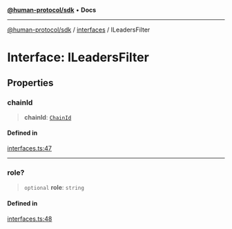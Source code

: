 [**@human-protocol/sdk**](../../README.md) • **Docs**

***

[@human-protocol/sdk](../../modules.md) / [interfaces](../README.md) / ILeadersFilter

# Interface: ILeadersFilter

## Properties

### chainId

> **chainId**: [`ChainId`](../../enums/enumerations/ChainId.md)

#### Defined in

[interfaces.ts:47](https://github.com/humanprotocol/human-protocol/blob/9ddd51f9c9a3ec97c56d6ffbca5fe9048b9ea0f8/packages/sdk/typescript/human-protocol-sdk/src/interfaces.ts#L47)

***

### role?

> `optional` **role**: `string`

#### Defined in

[interfaces.ts:48](https://github.com/humanprotocol/human-protocol/blob/9ddd51f9c9a3ec97c56d6ffbca5fe9048b9ea0f8/packages/sdk/typescript/human-protocol-sdk/src/interfaces.ts#L48)
